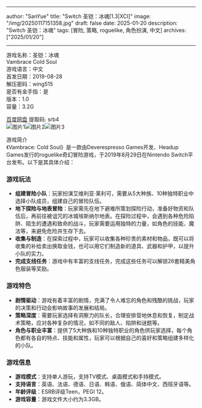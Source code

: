 
---
author: "SanYue"
title: "Switch 圣铠：冰魂[1.3|XCI]"
image: "/img/20250117151358.jpg"
draft: false
date: 2025-01-20
description: "Switch 圣铠：冰魂"
tags: [冒险, 策略, roguelike, 角色扮演, 中文]
archives: ["2025/01/20"]

---

游戏名称：圣铠：冰魂   
Vambrace Cold Soul    
游戏语言：中文  
首发日期：2019-08-28  
解压密码：wing515  
是否有金手指：是  
版本：1.0   
容量：3.2G

[百度网盘](https://pan.baidu.com/s/19jGicwNp_xwim0q0atjtpA) 提取码: srb4  
![图片1](/img/65d370.jpg)![图片2](/img/0249e9.jpg)![图片3](/img/476397.jpg)  

游戏简介  
《Vambrace: Cold Soul》是一款由Deverespresso Games开发、Headup Games发行的roguelike奇幻冒险游戏，于2019年8月29日在Nintendo Switch平台发布。以下是其具体介绍：

### 游戏玩法
- **组建冒险小队**：玩家扮演艾维利亚·莱利可，需要从5大种族、10种独特职业中选择小队成员，组建自己的冒险队伍。
- **地下探险与地表冒险**：玩家需先在地下避难所策划探险行动，准备好物资和队伍后，再前往被诅咒的冰城埃斯纳尔地表。在探险过程中，会遇到各种危险陷阱、陌生的遭遇和致命的战斗，玩家需要运用独特的力量，如角色的技能、魔法等，来避免危险并生存下去。
- **收集与制造**：在探索过程中，玩家可以收集各种珍贵的素材和物品，既可以将收集的补给卖出换取金钱，也可以用它们制造新的道具、武器和护甲，以提升小队的实力。
- **完成支线任务**：游戏中有丰富的支线任务，完成这些任务可以解锁26套精美角色服装等奖励。

### 游戏特色
- **剧情驱动**：游戏有着丰富的剧情，充满了令人难忘的角色和残酷的挑战，玩家的决策和行动会影响故事的发展和结局。
- **策略深度**：需要玩家选择有洞察力的队长，合理安排营地休息和恢复，制定战术策略，应对各种复杂的情况，如不同的敌人、陷阱和谜题等。
- **角色与职业丰富**：提供了5大种族和10种独特职业的角色供玩家选择，每个角色都有各自的特点、技能和属性，玩家可以根据自己的喜好和策略组建多样化的小队。

### 游戏信息
- **游戏模式**：支持单人游玩，支持TV模式、桌面模式和手持模式。
- **支持语言**：英语、法语、德语、日语、韩语、俄语、简体中文、西班牙语等。
- **年龄评级**：ESRB评级Teen，PEGI 12。
- **游戏容量**：游戏文件大小约为3.3GB。
